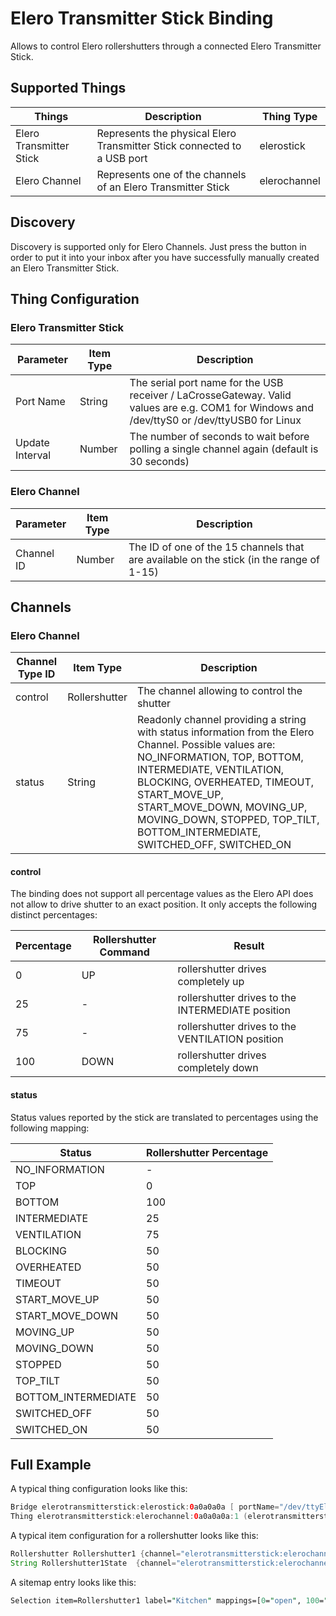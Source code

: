 # Elero Transmitter Stick Binding

Allows to control Elero rollershutters through a connected Elero Transmitter Stick.

## Supported Things

| Things                  | Description                                                                          | Thing Type   |
|-------------------------|--------------------------------------------------------------------------------------|--------------|
| Elero Transmitter Stick | Represents the physical Elero Transmitter Stick connected to a USB port              | elerostick   |
| Elero Channel           | Represents one of the channels of an Elero Transmitter Stick                         | elerochannel |

## Discovery

Discovery is supported only for Elero Channels. Just press the button in order to put it into your inbox after you have successfully manually created an Elero Transmitter Stick.

## Thing Configuration

### Elero Transmitter Stick

| Parameter     | Item Type | Description                                                                                                                                  |
|---------------|-----------|----------------------------------------------------------------------------------------------------------------------------------------------|
| Port Name       | String    | The serial port name for the USB receiver / LaCrosseGateway. Valid values are e.g. COM1 for Windows and /dev/ttyS0 or /dev/ttyUSB0 for Linux |
| Update Interval | Number    | The number of seconds to wait before polling a single channel again (default is 30 seconds) |

### Elero Channel

| Parameter     | Item Type | Description                                                                                                                                  |
|---------------|-----------|----------------------------------------------------------------------------------------------------------------------------------------------|
| Channel ID | Number    | The ID of one of the 15 channels that are available on the stick (in the range of 1-15) |

## Channels

### Elero Channel

| Channel Type ID | Item Type             | Description                                       |
|-----------------|-----------------------|---------------------------------------------------|
| control         | Rollershutter         | The channel allowing to control the shutter       |
| status          | String                | Readonly channel providing a string with status information from the Elero Channel. Possible values are: NO_INFORMATION, TOP, BOTTOM, INTERMEDIATE, VENTILATION, BLOCKING, OVERHEATED, TIMEOUT, START_MOVE_UP, START_MOVE_DOWN, MOVING_UP, MOVING_DOWN, STOPPED, TOP_TILT, BOTTOM_INTERMEDIATE, SWITCHED_OFF, SWITCHED_ON |

#### control

The binding does not support all percentage values as the Elero API does not allow to drive shutter to an exact position.
It only accepts the following distinct percentages:

Percentage | Rollershutter Command | Result                                            |
-----------|-----------------------|---------------------------------------------------|
0          | UP                    | rollershutter drives completely up                |
25         | -                     | rollershutter drives to the INTERMEDIATE position |
75         | -                     | rollershutter drives to the VENTILATION position  |
100        | DOWN                  | rollershutter drives completely down              |

#### status

Status values reported by the stick are translated to percentages using the following mapping:

Status              | Rollershutter Percentage |
--------------------|--------------------------|
NO_INFORMATION      | -                        |
TOP                 | 0                        |
BOTTOM              | 100                      |
INTERMEDIATE        | 25                       |
VENTILATION         | 75                       |
BLOCKING            | 50                       |
OVERHEATED          | 50                       |
TIMEOUT             | 50                       |
START_MOVE_UP       | 50                       |
START_MOVE_DOWN     | 50                       |
MOVING_UP           | 50                       |
MOVING_DOWN         | 50                       |
STOPPED             | 50                       |
TOP_TILT            | 50                       |
BOTTOM_INTERMEDIATE | 50                       |
SWITCHED_OFF        | 50                       |
SWITCHED_ON         | 50                       |

## Full Example

A typical thing configuration looks like this:

```java
Bridge elerotransmitterstick:elerostick:0a0a0a0a [ portName="/dev/ttyElero2", updateInterval=5000 ]
Thing elerotransmitterstick:elerochannel:0a0a0a0a:1 (elerotransmitterstick:elerostick:0a0a0a0a) [ channelId=1 ]
```

A typical item configuration for a rollershutter looks like this:

```java
Rollershutter Rollershutter1 {channel="elerotransmitterstick:elerochannel:0a0a0a0a:1:control",autoupdate="false" }
String Rollershutter1State  {channel="elerotransmitterstick:elerochannel:0a0a0a0a:1:status" } 
```

A sitemap entry looks like this:

```perl
Selection item=Rollershutter1 label="Kitchen" mappings=[0="open", 100="closed", 25="shading"]
```
